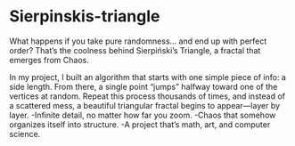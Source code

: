 # Sierpinskis-triangle
What happens if you take pure randomness… and end up with perfect order?
That’s the coolness behind Sierpiński’s Triangle, a fractal that emerges from Chaos.

In my project, I built an algorithm that starts with one simple piece of info: a side length. From there, a single point “jumps” halfway toward one of the vertices at random. Repeat this process thousands of times, and instead of a scattered mess, a beautiful triangular fractal begins to appear—layer by layer.
-Infinite detail, no matter how far you zoom.
-Chaos that somehow organizes itself into structure.
-A project that’s math, art, and computer science.
